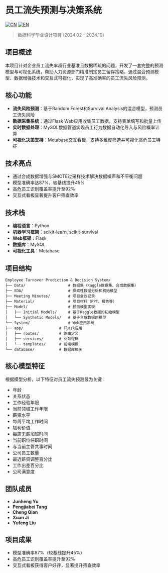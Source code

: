 # 员工流失预测与决策系统

[![CN](https://img.shields.io/badge/语言-中文-red.svg)](README.md)
[![EN](https://img.shields.io/badge/Language-English-blue.svg)](README_EN.md)

> 数据科学毕业设计项目 (2024.02 - 2024.10)

## 项目概述

本项目针对企业员工流失率超行业基准且数据稀疏的问题，开发了一套完整的预测模型与可视化系统，帮助人力资源部门精准制定员工留存策略。通过混合预测模型、数据增强技术和交互式可视化，实现了高准确率的员工流失风险预测。

## 核心功能

- **流失风险预测**：基于Random Forest和Survival Analysis的混合模型，预测员工流失风险
- **数据采集系统**：通过Flask Web应用收集员工数据，支持表单填写和批量上传
- **实时数据处理**：MySQL数据管道实现员工行为数据自动化导入与风险概率计算
- **可视化决策支持**：Metabase交互看板，支持多维度筛选并可视化高危员工特征

## 技术亮点

- 通过合成数据增强与SMOTE过采样技术解决数据噪声和不平衡问题
- 模型准确率达87%，较基线提升45%
- 高危员工识别覆盖率提升至92%
- 交互式看板显著提升客户筛查效率

## 技术栈

- **编程语言**：Python
- **机器学习框架**：scikit-learn, scikit-survival
- **Web框架**：Flask
- **数据库**：MySQL
- **可视化工具**：Metabase

## 项目结构
```plaintext
Employee Turnover Prediction & Decision System/
├── Data/                   # 数据集（Kaggle数据集、合成数据集）
├── EDA/                    # 探索性数据分析和初始模型
├── Meeting Minutes/        # 项目会议记录
├── Material/               # 项目材料（PPT、报告等）
├── Model/                  # 预测模型实现
│   ├── Initial Models/     # 基于Kaggle数据的初始模型
│   └── Synthetic Models/   # 基于合成数据的模型
└── System/                 # Web应用系统
├── app/                # Flask应用
│   ├── routes/         # 路由定义
│   ├── services/       # 业务逻辑
│   └── templates/      # 前端模板
└── database/           # 数据库相关
```


## 核心模型特征

根据模型分析，以下特征对员工流失预测最为关键：

- 年龄
- 关系状态
- 工作经验年限
- 当前领域工作年限
- 薪资水平
- 每周平均工作时间
- 福利价值
- 每周无薪加班时间
- 当前职位任职时间
- 与当前主管共事时间
- 公司员工数量
- 最近薪资调整百分比
- 工作出差百分比
- 公司满意度

## 团队成员

- **Junheng Yu**
- **Pengjiabei Tang**
- **Cheng Qian**
- **Xuan Ji**
- **Yufeng Liu**

## 项目成果

- 模型准确率87%（较基线提升45%）
- 高危员工识别覆盖率提升至92%
- 交互式看板获得客户好评，显著提升筛查效率
 